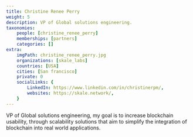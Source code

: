 ```yaml
---
title: Christine Renee Perry
weight: 5
description: VP of Global solutions engineering.
taxonomies:
    people: [christine_renee_perry]
    memberships: [partners]
    categories: []
extra:
    imgPath: christine_renee_perry.jpg
    organizations: [skale_labs]
    countries: [USA]
    cities: [San francisco]
    private: 0
    socialLinks: {
        LinkedIn: https://www.linkedin.com/in/christinerpm/,
        websites: https://skale.network/,
    }
---
```


VP of Global solutions engineering, my goal is to increase blockchain usability, through scalability solutions that aim to simplify the integration of blockchain into real world applications.
